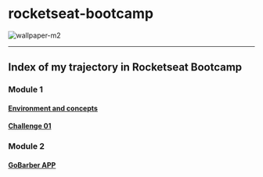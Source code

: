 # rocketseat-bootcamp
![wallpaper-m2](https://user-images.githubusercontent.com/5404361/56930128-1a54d180-6ab2-11e9-9fb6-6589938b2daf.png)
___
## Index of my trajectory in Rocketseat Bootcamp

### Module 1
#### [Environment and concepts](https://github.com/vitorgiovane/rocketseat-bootcamp-environment-and-concepts)
#### [Challenge 01](https://github.com/vitorgiovane/rocketseat-bootcamp-challenge-01)

### Module 2
#### [GoBarber APP](https://github.com/vitorgiovane/rocketseat-bootcamp-gobarber)

